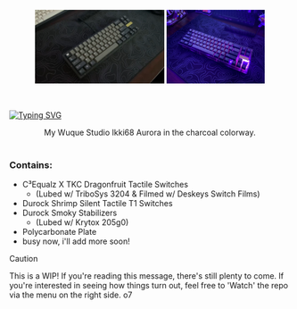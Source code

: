 <!--
 here is a basic multiline comment for formatting reference o7
-->

<p align="center">
  <img src="https://raw.githubusercontent.com/0lswitcher/keebs/refs/heads/main/md-assets/IMG_1794.jpeg" alt="Day" width="46%">
  <img src="https://raw.githubusercontent.com/0lswitcher/keebs/refs/heads/main/md-assets/IMG_2229.jpeg" alt="Night" width="35%">
</p>

<br>

[![Typing SVG](https://readme-typing-svg.demolab.com?font=Fira+Code&size=100&duration=2500&pause=1000&color=B277F7&center=true&vCenter=true&width=1920&height=100&lines=0lswitcher's+Ikki68+Aurora)](https://git.io/typing-svg)

<!--
[![Typing SVG](https://readme-typing-svg.demolab.com?font=Fira+Code&size=30&duration=2500&pause=1000&color=B277F7&vCenter=true&width=500&lines=0lswitcher's+Awesome+Thing)](https://git.io/typing-svg)
-->

<p align="center">
  My Wuque Studio Ikki68 Aurora in the charcoal colorway.<br>
</p>

<h1></h1>

<h3>
 Contains:
</h3>

- C³Equalz X TKC Dragonfruit Tactile Switches
  - (Lubed w/ TriboSys 3204 & Filmed w/ Deskeys Switch Films)
- Durock Shrimp Silent Tactile T1 Switches
- Durock Smoky Stabilizers
  - (Lubed w/ Krytox 205g0)
- Polycarbonate Plate
- busy now, i'll add more soon!


> [!CAUTION]
> This is a WIP! If you're reading this message, there's still plenty to come. If you're interested in seeing how things turn out, feel free to 'Watch' the repo via the menu on the right side. o7

